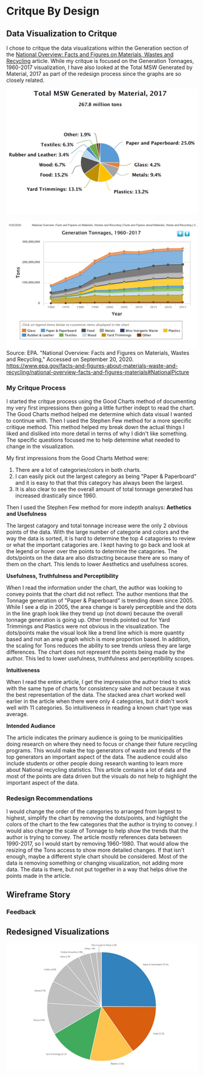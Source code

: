 # Critque By Design

## Data Visualization to Critque

I chose to critque the data visualizations within the Generation section of the [National Overview: Facts and Figures on Materials, Wastes and Recycling](/https://www.epa.gov/facts-and-figures-about-materials-waste-and-recycling/national-overview-facts-and-figures-materials#NationalPicture) article.  While my critque is focused on the Generation Tonnages, 1960-2017 visualization, I have also looked at the Total MSW Generated by Material, 2017 as part of the redesign process since the graphs are so closely related.  


![](GenerationPieChart.JPG?raw=true)


![](GenerationStackedArea.JPG?raw=true)
Source: EPA. "National Overview: Facts and Figures on Materials, Wastes and Recycling," Accessed on September 20, 2020.  https://www.epa.gov/facts-and-figures-about-materials-waste-and-recycling/national-overview-facts-and-figures-materials#NationalPicture


### My Critque Process
I started the critque process using the Good Charts method of documenting my very first impressions then going a little further indept to read the chart. The Good Charts method helped me determine which data visual I wanted to continue with.  Then I used the Stephen Few method for a more specific critique method.  This method helped my break down the actual things I liked and disliked into more detail in terms of why I didn't like something. The specific questions focused me to help determine what needed to change in the visualization.

My first impressions from the Good Charts Method were:
1. There are a lot of categories/colors in both charts. 
2. I can easily pick out the largest category as being "Paper & Paperboard" and it is easy to that that this category has always been the largest. 
3. It is also clear to see the overall amount of total tonnage generated has increased drastically since 1960. 

Then I used the Stephen Few method for more indepth analsys:
**Aethetics and Usefulness**

The largest catagory and total tonnage increase were the only 2 obvious points of the data.  With the large number of categorie and colors and the way the data is sorted, it is hard to determine the top 4 catagories to review or what the important catagories are. I kept having to go back and look at the legend or hover over the points to determine the catagories. The dots/points on the data are also distracting because there are so many of them on the chart. This lends to lower Aesthetics and usefulness scores.

**Usefulness, Truthfulness and Perceptibility**

When I read the information under the chart, the author was looking to convey points that the chart did not reflect. The author mentions that the Tonnage generation of "Paper & Paperboard" is trending down since 2005.  While I see a dip in 2005, the area change is barely perceptible and the dots in the line graph look like they trend up (not down) because the overall tonnage generation is going up. Other trends pointed out for Yard Trimmings and Plastics were not obvious in the visualization.  The dots/points make the visual look like a trend line which is more quantity based and not an area graph which is more proportion based. In addition, the scaling for Tons reduces the ability to see trends unless they are large differences.  The chart does not represent the points being made by the author. This led to lower usefulness, truthfulness and perceptibility scopes. 

**Intuitiveness**

When I read the entire article, I get the impression the author tried to stick with the same type of charts for consistency sake and not because it was the best representation of the data. The stacked area chart worked well earlier in the article when there were only 4 categories, but it didn't work well with 11 categories. So intuitiveness in reading a known chart type was average. 

**Intended Audiance**

The article indicates the primary audience is going to be municipalities doing research on where they need to focus or change their future recycling programs.  This would make the top generators of waste and trends of the top generators an important aspect of the data.  The audience could also include students or other people doing research wanting to learn more about National recycling statistics.  This article contains a lot of data and most of the points are data driven but the visuals do not help to highlight the important aspect of the data. 


### Redesign Recommendations

I would change the order of the categories to arranged from largest to highest, simplify the chart by removing the dots/points, and highlight the colors of the chart to the few categories that the author is trying to convey. I would also change the scale of Tonnage to help show the trends that the author is trying to convey. The article mostly references data between 1990-2017, so I would start by removing 1960-1980. That would allow the resizing of the Tons access to show more detailed changes. If that isn't enough, maybe a different style chart should be considered. Most of the data is removing something or changing visualization, not adding more data. The data is there, but not put together in a way that helps drive the points made in the article.

## Wireframe Story

### Feedback

## Redesigned Visualizations

![](redesignedMSWPieChart.JPG?raw=true)


